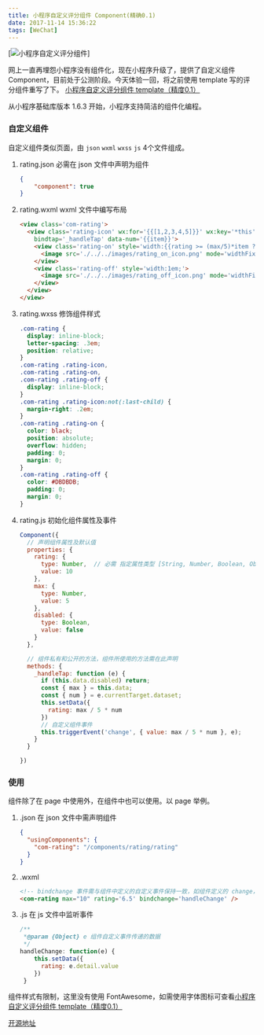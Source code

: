 ```yaml
---
title: 小程序自定义评分组件 Component(精确0.1)
date: 2017-11-14 15:36:22
tags: [WeChat]
---
```


[![小程序自定义评分组件](http://upload-images.jianshu.io/upload_images/3762216-b498c12116fd0f8b.png?imageMogr2/auto-orient/strip%7CimageView2/2/w/450)]

网上一直再埋怨小程序没有组件化，现在小程序升级了，提供了自定义组件 Component，目前处于公测阶段。今天体验一回，将之前使用 template 写的评分组件重写了下。
[小程序自定义评分组件 template（精度0.1）](http://www.jianshu.com/p/daede61f2d72)

从小程序基础库版本 1.6.3 开始，小程序支持简洁的组件化编程。

### 自定义组件
自定义组件类似页面，由  `json` `wxml` `wxss` `js` 4个文件组成。

1. rating.json
    必需在 json 文件中声明为组件

    ```json
    {
        "component": true
    }
    ```

2. rating.wxml
    wxml 文件中编写布局

    ```html
    <view class='com-rating'>
      <view class='rating-icon' wx:for='{{[1,2,3,4,5]}}' wx:key='*this'
        bindtap='_handleTap' data-num='{{item}}'>
        <view class='rating-on' style='width:{{rating >= (max/5)*item ? 1 : rating < (max/5)*(item-1) ? 0 : (rating*10)%(max/5*10)/(max/5*10)}}em'>
          <image src='./../../images/rating_on_icon.png' mode='widthFix' style='width:1em' />
        </view>
        <view class='rating-off' style='width:1em;'>
          <image src='./../../images/rating_off_icon.png' mode='widthFix' style='width:1em' />
        </view>
      </view>
    </view>
    ```

3. rating.wxss
    修饰组件样式

    ```css
    .com-rating {
      display: inline-block;
      letter-spacing: .3em;
      position: relative;
    }
    .com-rating .rating-icon,
    .com-rating .rating-on,
    .com-rating .rating-off {
      display: inline-block;
    }
    .com-rating .rating-icon:not(:last-child) {
      margin-right: .2em;
    }
    .com-rating .rating-on {
      color: black;
      position: absolute;
      overflow: hidden;
      padding: 0;
      margin: 0;
    }
    .com-rating .rating-off {
      color: #DBDBDB;
      padding: 0;
      margin: 0;
    }
    ```

4. rating.js
    初始化组件属性及事件

    ```js
    Component({
      // 声明组件属性及默认值
      properties: {
        rating: {
          type: Number,  // 必需 指定属性类型 [String, Number, Boolean, Object, Array, null(任意类型)]
          value: 10
        },
        max: {
          type: Number,
          value: 5
        },
        disabled: {
          type: Boolean,
          value: false
        }
      },
    
      // 组件私有和公开的方法，组件所使用的方法需在此声明
      methods: {
        _handleTap: function (e) {
          if (this.data.disabled) return;
          const { max } = this.data;
          const { num } = e.currentTarget.dataset;
          this.setData({
            rating: max / 5 * num
          })
          // 自定义组件事件
          this.triggerEvent('change', { value: max / 5 * num }, e);
        }
      }
    
    })
    ```

### 使用
组件除了在 page 中使用外，在组件中也可以使用。以 page 举例。
1. .json
    在 json 文件中需声明组件

    ```json
    {
      "usingComponents": {
        "com-rating": "/components/rating/rating"
      }
    }
    ```

2. .wxml
    ```html
    <!-- bindchange 事件需与组件中定义的自定义事件保持一致，如组件定义的 change，这里使用的是 bindchange -->
    <com-rating max="10" rating='6.5' bindchange='handleChange' />
    ```

3. .js
    在 js 文件中监听事件

    ```js
    /**
     *@param {Object} e 组件自定义事件传递的数据
     */
    handleChange: function(e) {
        this.setData({
          rating: e.detail.value
        })
     }
    ```

组件样式有限制，这里没有使用 FontAwesome，如需使用字体图标可查看[小程序自定义评分组件 template（精度0.1）](http://www.jianshu.com/p/daede61f2d72)

[开源地址](https://gitee.com/x1299906945/Mark.git)

